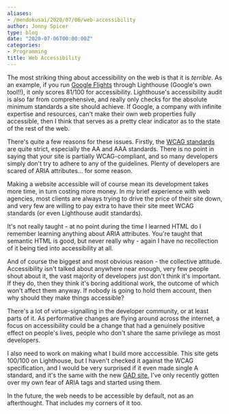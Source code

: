 ```yaml
---
aliases:
- /mendokusai/2020/07/06/web-accessibility
author: Jonny Spicer
type: blog
date: "2020-07-06T00:00:00Z"
categories:
- Programming
title: Web Accessibility
---
```

The most striking thing about accessibility on the web is that it is *terrible*. As an example, if you run [Google Flights](https://google.com/flights) through Lighthouse (Google's own tool!!), it only scores 81/100 for accessibility. Lighthouse's accessibility audit is also far from
comprehensive, and really only checks for the absolute minimum standards a site should achieve. If Google, a company with
infinite expertise and resources, can't make their own web properties fully accessible, then I think that serves as a pretty
clear indicator as to the state of the rest of the web.

There's quite a few reasons for these issues. Firstly, the [WCAG standards](https://www.w3.org/WAI/standards-guidelines/wcag/) are quite strict, especially the AA and AAA standards. There is no point in saying that your site is partially
WCAG-compliant, and so many developers simply don't try to adhere to any of the guidelines. Plenty of developers are scared of
ARIA attributes... for some reason.

Making a website accessible will of course mean its development takes more time, in turn costing more money. In my brief
experience with web agencies, most clients are always trying to drive the price of their site down, and very few are willing
to pay extra to have their site meet WCAG standards (or even Lighthouse audit standards).

It's not really taught - at no point during the time I learned HTML do I remember learning anything about ARIA attributes. You're
taught that semantic HTML is good, but never really why - again I have no recollection of it being tied into accessibility at all.

And of course the biggest and most obvious reason - the collective attitude. Accessibility isn't talked about anywhere near enough, very few people shout about it, the vast majority of developers just don't think it's important. If they do, then
they think it's boring additional work, the outcome of which won't affect them anyway. If nobody is going to hold them account,
then why should they make things accessible?

There's a lot of virtue-signalling in the developer community, or at least parts of it. As performative changes are flying around
across the internet, a focus on accessibility could be a change that had a genuinely positive effect on people's lives, people
who don't share the same privilege as most developers.

I also need to work on making what I build more acccessible. This site gets 100/100 on Lighthouse, but I haven't checked it
against the WCAG specification, and I would be very surprised if it even made single A standard, and it's the same with the new
[GAD site.](https://gad.gg) I've only recently gotten over my own fear of ARIA tags and started using them.

In the future, the web needs to be accessible by default, not as an afterthought. That includes my corners of it too.
